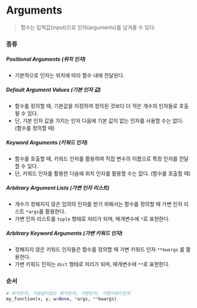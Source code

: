 # Arguments

>  함수는 입력값(input)으로 인자(arguments)를 넘겨줄 수 있다.



### 종류

##### Positional Arguments (위치 인자)

* 기본적으로 인자는 위치에 따라 함수 내에 전달된다.



##### Default Argument Values (기본 인자 값)

* 함수를 정의할 때, 기본값을 지정하여 정의된 것보다 더 적은 개수의 인자들로 호출될 수 있다.
* 단, 기본 인자 값을 가지는 인자 다음에 기본 값이 없는 인자를 사용할 수는 없다. (함수를 정의할 때)



##### Keyword Arguments (키워드 인자)

* 함수를 호출할 때, 키워드 인자를 활용하여 직접 변수의 이름으로 특정 인자를 전달할 수 있다.
* 단, 키워드 인자를 활용한 다음에 위치 인자를 활용할 수는 없다. (함수를 호출할 때)



##### Arbitrary Argument Lists (가변 인자 리스트)

* 개수가 정해지지 않은 임의의 인자를 받기 위해서는 함수를 정의할 때 가변 인자 리스트 `*args`를 활용한다.
* 가변 인자 리스트를 `tuple` 형태로 처리가 되며, 매개변수에 `*`로 표현한다.



##### Arbitrary Keyword Arguments (가변 키워드 인자)

* 정해지지 않은 키워드 인자들은 함수를 정의할 때 가변 키워드 인자 `**kwargs` 를 활용한다.
* 가변 키워드 인자는 `dict` 형태로 처리가 되며, 매개변수에 `**`로 표현한다.



### 순서

```python
# 위치인자, 기본값이있는 위치인자, 가변인자, 가변키워드인자
my_function(x, y, w=None, *args, **kwargs)
```

